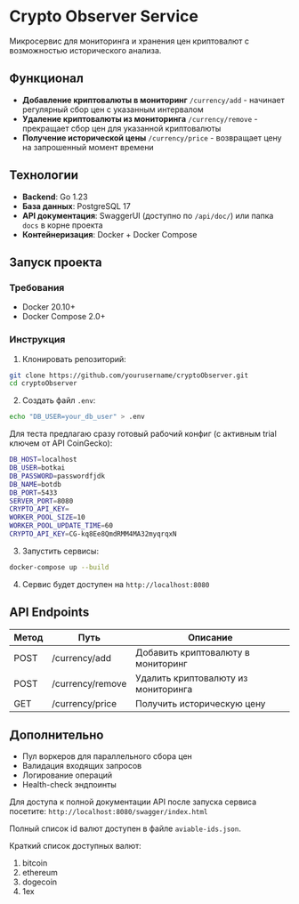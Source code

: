 # Crypto Observer Service

Микросервис для мониторинга и хранения цен криптовалют с возможностью исторического анализа.

## Функционал

- **Добавление криптовалюты в мониторинг**
`/currency/add` - начинает регулярный сбор цен с указанным интервалом
- **Удаление криптовалюты из мониторинга**
`/currency/remove` - прекращает сбор цен для указанной криптовалюты
- **Получение исторической цены**
`/currency/price` - возвращает цену на запрошенный момент времени

## Технологии

- **Backend**: Go 1.23
- **База данных**: PostgreSQL 17
- **API документация**: SwaggerUI (доступно по `/api/doc/`) или папка `docs` в корне проекта
- **Контейнеризация**: Docker + Docker Compose

## Запуск проекта

### Требования
- Docker 20.10+
- Docker Compose 2.0+

### Инструкция

1. Клонировать репозиторий:
```bash
git clone https://github.com/yourusername/cryptoObserver.git
cd cryptoObserver
```

2. Создать файл `.env`:
```bash
echo "DB_USER=your_db_user" > .env
```

Для теста предлагаю сразу готовый рабочий конфиг (с активным trial ключем от API CoinGecko):
```bash
DB_HOST=localhost
DB_USER=botkai
DB_PASSWORD=passwordfjdk
DB_NAME=botdb
DB_PORT=5433
SERVER_PORT=8080
CRYPTO_API_KEY=
WORKER_POOL_SIZE=10
WORKER_POOL_UPDATE_TIME=60
CRYPTO_API_KEY=CG-kq8Ee8QmdRMM4MA32myqrqxN
```

3. Запустить сервисы:
```bash
docker-compose up --build
```

4. Сервис будет доступен на `http://localhost:8080`

## API Endpoints

| Метод | Путь                | Описание                          |
|-------|---------------------|-----------------------------------|
| POST  | /currency/add       | Добавить криптовалюту в мониторинг|
| POST  | /currency/remove    | Удалить криптовалюту из мониторинга|
| GET   | /currency/price     | Получить историческую цену        |


## Дополнительно

- Пул воркеров для параллельного сбора цен
- Валидация входящих запросов
- Логирование операций
- Health-check эндпоинты

Для доступа к полной документации API после запуска сервиса посетите:
`http://localhost:8080/swagger/index.html`

Полный список id валют доступен в файле `aviable-ids.json`.

Краткий список доступных валют:
1. bitcoin
2. ethereum
3. dogecoin
4. 1ex
